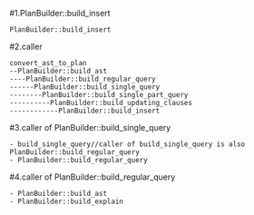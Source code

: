 #1.PlanBuilder::build_insert

```
PlanBuilder::build_insert

```

#2.caller

```
convert_ast_to_plan
--PlanBuilder::build_ast
----PlanBuilder::build_regular_query
------PlanBuilder::build_single_query
--------PlanBuilder::build_single_part_query
----------PlanBuilder::build_updating_clauses
------------PlanBuilder::build_insert
```

#3.caller of PlanBuilder::build_single_query

```
- build_single_query//caller of build_single_query is also  PlanBuilder::build_regular_query
- PlanBuilder::build_regular_query
```



#4.caller of PlanBuilder::build_regular_query

```
- PlanBuilder::build_ast
- PlanBuilder::build_explain
```

